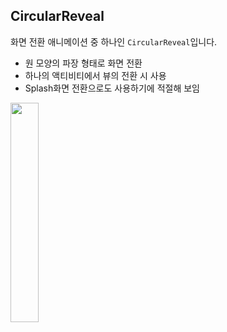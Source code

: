 ## CircularReveal

화면 전환 애니메이션 중 하나인 `CircularReveal`입니다.

- 원 모양의 파장 형태로 화면 전환
- 하나의 액티비티에서 뷰의 전환 시 사용
- Splash화면 전환으로도 사용하기에 적절해 보임

<img src = "https://user-images.githubusercontent.com/55642709/122724969-780a9000-d2af-11eb-9f46-6cf0bbf1dbc9.gif" width="30%">

